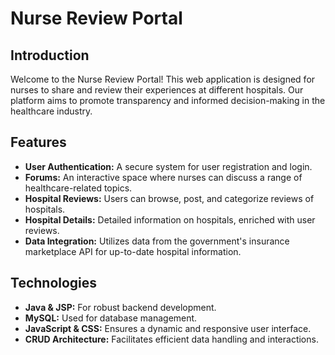 # Nurse Review Portal

## Introduction
Welcome to the Nurse Review Portal! This web application is designed for nurses to share and review their experiences at different hospitals. Our platform aims to promote transparency and informed decision-making in the healthcare industry.

## Features
- **User Authentication:** A secure system for user registration and login.
- **Forums:** An interactive space where nurses can discuss a range of healthcare-related topics.
- **Hospital Reviews:** Users can browse, post, and categorize reviews of hospitals.
- **Hospital Details:** Detailed information on hospitals, enriched with user reviews.
- **Data Integration:** Utilizes data from the government's insurance marketplace API for up-to-date hospital information.

## Technologies
- **Java & JSP:** For robust backend development.
- **MySQL:** Used for database management.
- **JavaScript & CSS:** Ensures a dynamic and responsive user interface.
- **CRUD Architecture:** Facilitates efficient data handling and interactions.
